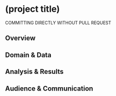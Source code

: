 # (project title)

COMMITTING DIRECTLY WITHOUT PULL REQUEST

<!-- intro + motivation -->

## Overview

<!--
  - question(s)
  - audience
  - call(s) to action
-->

## Domain & Data

<!--
  - define domain of your project
  - how you modeled it
  - possible short-comings in your model
-->

## Analysis & Results

<!--
  - how did you analyze the data
  - what were the results
  - how do you interpret the results
-->

## Audience & Communication

<!--
  - who are you communicating your results to
  - what message are you trying to get across
  - why did you choose the presentation format you did
-->
